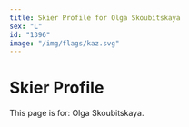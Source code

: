 ```yaml
---
title: Skier Profile for Olga Skoubitskaya
sex: "L"
id: "1396"
image: "/img/flags/kaz.svg" 
---
```


# Skier Profile

This page is for: Olga Skoubitskaya.
    